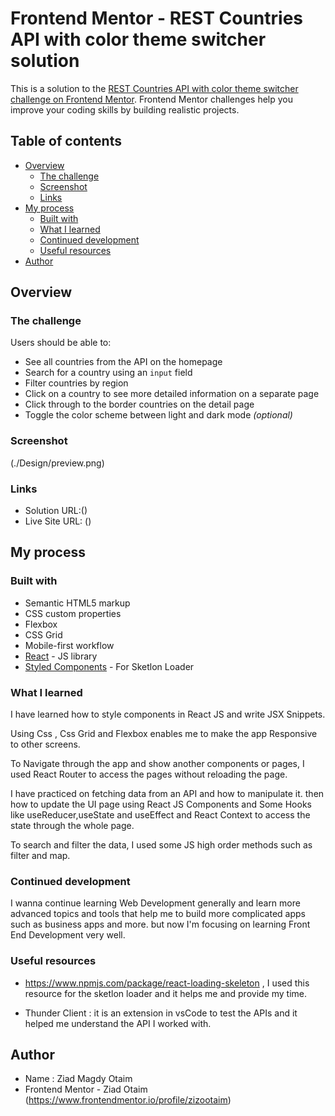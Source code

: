 # Frontend Mentor - REST Countries API with color theme switcher solution

This is a solution to the [REST Countries API with color theme switcher challenge on Frontend Mentor](https://www.frontendmentor.io/challenges/rest-countries-api-with-color-theme-switcher-5cacc469fec04111f7b848ca). Frontend Mentor challenges help you improve your coding skills by building realistic projects. 

## Table of contents

- [Overview](#overview)
  - [The challenge](#the-challenge)
  - [Screenshot](#screenshot)
  - [Links](#links)
- [My process](#my-process)
  - [Built with](#built-with)
  - [What I learned](#what-i-learned)
  - [Continued development](#continued-development)
  - [Useful resources](#useful-resources)
- [Author](#author)


## Overview

### The challenge

Users should be able to:

- See all countries from the API on the homepage
- Search for a country using an `input` field
- Filter countries by region
- Click on a country to see more detailed information on a separate page
- Click through to the border countries on the detail page
- Toggle the color scheme between light and dark mode *(optional)*

### Screenshot

(./Design/preview.png)

### Links

- Solution URL:()
- Live Site URL: ()

## My process

### Built with

- Semantic HTML5 markup
- CSS custom properties
- Flexbox
- CSS Grid
- Mobile-first workflow
- [React](https://reactjs.org/) - JS library
- [Styled Components](https://www.npmjs.com/package/react-loading-skeleton) - For Sketlon Loader


### What I learned

I have learned how to style components in React JS and write JSX Snippets.

Using Css , Css Grid and Flexbox enables me to make the app Responsive to other screens.

To Navigate through the app and show another components or pages, I used React Router to access the pages without reloading the page.

I have practiced on fetching data from an API and how to manipulate it.
then how to update the UI page using React JS Components and Some Hooks like useReducer,useState and useEffect and React Context to access the state through the whole page.

To search and filter the data, I used some JS high order methods such as filter and map.




### Continued development

I wanna continue learning Web Development generally and learn more advanced topics and tools that help me to build more complicated apps such as business apps and more.
but now I'm focusing on learning Front End Development very well.


### Useful resources

- https://www.npmjs.com/package/react-loading-skeleton , 
I used this resource for the sketlon loader and it helps me and provide my time.

- Thunder Client : it is an extension in vsCode to test the APIs and it helped me understand the API I worked with.


## Author

- Name : Ziad Magdy Otaim
- Frontend Mentor - Ziad Otaim (https://www.frontendmentor.io/profile/zizootaim)

